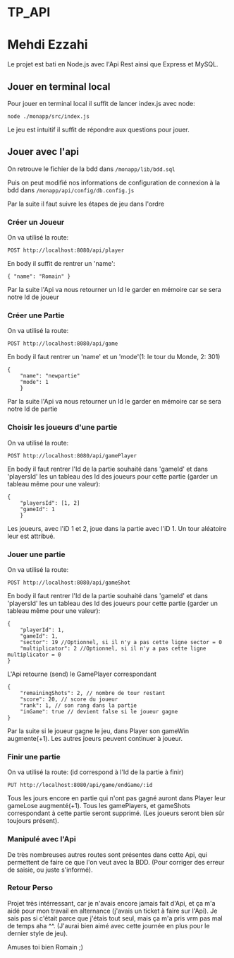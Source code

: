 # TP_API

# Mehdi Ezzahi

Le projet est bati en Node.js avec l'Api Rest ainsi que Express et MySQL.


## Jouer en terminal local
Pour jouer en terminal local il suffit de lancer index.js avec node:

```node ./monapp/src/index.js```

Le jeu est intuitif il suffit de répondre aux questions pour jouer.


## Jouer avec l'api
On retrouve le fichier de la bdd dans `/monapp/lib/bdd.sql`

Puis on peut modifié nos informations de configuration de connexion à la bdd dans
`/monapp/api/config/db.config.js`

Par la suite il faut suivre les étapes de jeu dans l'ordre

### Créer un Joueur

On va utilisé la route:

```POST http://localhost:8080/api/player```

En body il suffit de rentrer un 'name':

```{ "name": "Romain" }```

Par la suite l'Api va nous retourner un Id le garder en mémoire car se sera notre Id de joueur

### Créer une Partie

On va utilisé la route:

```POST http://localhost:8080/api/game```

En body il faut rentrer un 'name' et un 'mode'(1: le tour du Monde, 2: 301)

```
{
    "name": "newpartie"
    "mode": 1
    }
```

Par la suite l'Api va nous retourner un Id le garder en mémoire car se sera notre Id de partie

### Choisir les joueurs d'une partie

On va utilisé la route:

```POST http://localhost:8080/api/gamePlayer```

En body il faut rentrer l'Id de la partie souhaité dans 'gameId' et dans 'playersId' les un tableau des Id des joueurs pour cette partie (garder un tableau même pour une valeur):


```
{
    "playersId": [1, 2]
    "gameId": 1
    }
```

Les joueurs, avec l'iD 1 et 2, joue dans la partie avec l'iD 1. Un tour aléatoire leur est attribué.

### Jouer une partie

On va utilisé la route:

```POST http://localhost:8080/api/gameShot```

En body il faut rentrer l'Id de la partie souhaité dans 'gameId' et dans 'playersId' les un tableau des Id des joueurs pour cette partie (garder un tableau même pour une valeur):


```
{
    "playerId": 1,
    "gameId": 1,
    "sector": 19 //Optionnel, si il n'y a pas cette ligne sector = 0
    "multiplicator": 2 //Optionnel, si il n'y a pas cette ligne multiplicator = 0
}
```

L'Api retourne (send) le GamePlayer correspondant

```
{
    "remainingShots": 2, // nombre de tour restant
    "score": 20, // score du joueur
    "rank": 1, // son rang dans la partie
    "inGame": true // devient false si le joueur gagne
}
```

Par la suite si le joueur gagne le jeu, dans Player son gameWin augmente(+1).
Les autres joeurs peuvent continuer à joueur.

### Finir une partie

On va utilisé la route: (id correspond à l'Id de la partie à finir)

```PUT http://localhost:8080/api/game/endGame/:id```

Tous les jours encore en partie qui n'ont pas gagné auront dans Player leur gameLose augmenté(+1).
Tous les gamePlayers, et gameShots correspondant à cette partie seront supprimé.
(Les joueurs seront bien sûr toujours présent).


### Manipulé avec l'Api

De très nombreuses autres routes sont présentes dans cette Api, qui permettent de faire ce que l'on veut avec la BDD. (Pour corriger des erreur de saisie, ou juste s'informé).

### Retour Perso

Projet très intérressant, car je n'avais encore jamais fait d'Api, et ça m'a aidé pour mon travail en alternance (j'avais un ticket à faire sur l'Api). 
Je sais pas si c'était parce que j'étais tout seul, mais ça m'a pris vrm pas mal de temps aha ^^. (J'aurai bien aimé avec cette journée en plus pour le dernier style de jeu).

Amuses toi bien Romain ;)